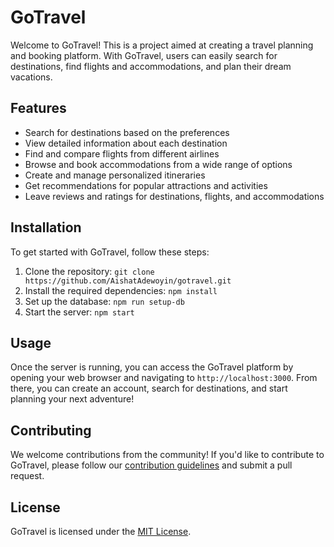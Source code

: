 # GoTravel

Welcome to GoTravel! This is a project aimed at creating a travel planning and booking platform. With GoTravel, users can easily search for destinations, find flights and accommodations, and plan their dream vacations.

## Features

- Search for destinations based on the preferences
- View detailed information about each destination
- Find and compare flights from different airlines
- Browse and book accommodations from a wide range of options
- Create and manage personalized itineraries
- Get recommendations for popular attractions and activities
- Leave reviews and ratings for destinations, flights, and accommodations

## Installation

To get started with GoTravel, follow these steps:

1. Clone the repository: `git clone https://github.com/AishatAdewoyin/gotravel.git`
2. Install the required dependencies: `npm install`
3. Set up the database: `npm run setup-db`
4. Start the server: `npm start`

## Usage

Once the server is running, you can access the GoTravel platform by opening your web browser and navigating to `http://localhost:3000`. From there, you can create an account, search for destinations, and start planning your next adventure!

## Contributing

We welcome contributions from the community! If you'd like to contribute to GoTravel, please follow our [contribution guidelines](CONTRIBUTING.md) and submit a pull request.

## License

GoTravel is licensed under the [MIT License](LICENSE).
